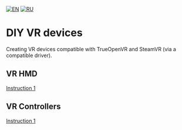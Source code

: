 ﻿[![EN](https://user-images.githubusercontent.com/9499881/33184537-7be87e86-d096-11e7-89bb-f3286f752bc6.png)](https://github.com/TrueOpenVR/TrueOpenVR-DIY/blob/master/README.md) 
[![RU](https://user-images.githubusercontent.com/9499881/27683795-5b0fbac6-5cd8-11e7-929c-057833e01fb1.png)](https://github.com/TrueOpenVR/TrueOpenVR-DIY/blob/master/README.RU.md) 
# DIY VR devices
Creating VR devices compatible with TrueOpenVR and SteamVR (via a compatible driver).
## VR HMD
[Instruction 1](https://github.com/TrueOpenVR/TrueOpenVR-DIY/blob/master/HMD.md) 
## VR Controllers
[Instruction 1](https://github.com/TrueOpenVR/TrueOpenVR-DIY/blob/master/Controllers.md) 